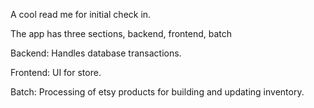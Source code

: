 A cool read me for initial check in.

The app has three sections, backend, frontend, batch

Backend:
    Handles database transactions.

Frontend:
    UI for store.

Batch:
    Processing of etsy products for building and updating inventory.